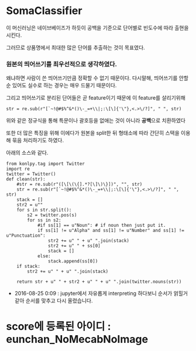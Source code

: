 # SomaClassifier

이 머신러닝은 네이브베이즈가 하듯이 공백을 기준으로 단어별로 빈도수에 따라 출현을 시킨다.

그러므로 상품명에서 최대한 많은 단어를 추출하는 것이 목표였다.



### 원본의 띄어쓰기를 최우선적으로 생각하였다.
왜냐하면 사람이 쓴 띄어쓰기만큼 정확할 수 없기 때문이다.
다시말해, 띄어쓰기를 안할 순 있어도 실수로 하는 경우는 매우 드물기 때문이다.



그리고 띄어쓰기로 분리된 단어들은 곧 feature이기 때문에 이 feature를 살리기위해

```str = re.sub(r"[`~!@#$%^&*()\-_=+\\|;:\[\]{'\"},<.>\/?]", " ", str)```

위와 같은 정규식을 통해 특문이나 괄호등을 없애는 것이 아니라 **공백**으로 치환하였다

또한 더 많은 특징을 위해 이에다가 원본을 split한 뒤 형태소에 따라 간단히 스택을 이용해 묶음 처리하기도 하였다.

아래의 소스와 같다.

```
from konlpy.tag import Twitter
import re
twitter = Twitter()
def clean(str):
    #str = re.sub(r"([\[\(\{].*?[\]\)\}])", "", str)
    str = re.sub(r"[`~!@#$%^&*()\-_=+\\|;:\[\]{'\"},<.>\/?]", " ", str)
    stack = []
    str2 = u""
    for s in str.split():
        s2 = twitter.pos(s)
        for ss in s2:
            #if ss[1] == u"Noun": # if noun then just put it.
            if ss[1] != u"Alpha" and ss[1] != u"Number" and ss[1] != u"Punctuation":
                str2 += u" " + u" ".join(stack)
                str2 += u" " + ss[0]
                stack = []
            else:
                stack.append(ss[0])
    if stack:
        str2 += u" " + u" ".join(stack)
        
    return str + u" " + str2 + u" " + u" ".join(twitter.nouns(str))
```

* 2016-08-25  0:09 : jupyter에서 자유롭게 interpreting 하다보니 순서가 얽힐거같아 순서를 맞추고 다시 올렸습니다.

# score에 등록된 아이디 : eunchan_NoMecabNoImage 
